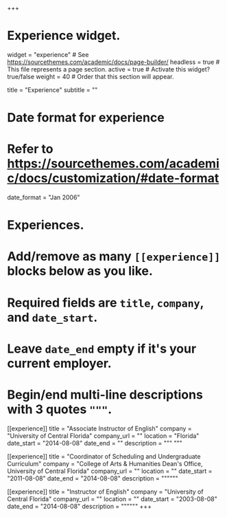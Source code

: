 +++
# Experience widget.
widget = "experience"  # See https://sourcethemes.com/academic/docs/page-builder/
headless = true  # This file represents a page section.
active = true  # Activate this widget? true/false
weight = 40  # Order that this section will appear.

title = "Experience"
subtitle = ""

# Date format for experience
#   Refer to https://sourcethemes.com/academic/docs/customization/#date-format
date_format = "Jan 2006"

# Experiences.
#   Add/remove as many `[[experience]]` blocks below as you like.
#   Required fields are `title`, `company`, and `date_start`.
#   Leave `date_end` empty if it's your current employer.
#   Begin/end multi-line descriptions with 3 quotes `"""`.
[[experience]]
  title = "Associate Instructor of English"
  company = "University of Central Florida"
  company_url = ""
  location = "Florida"
  date_start = "2014-08-08"
  date_end = ""
  description = """
  """

[[experience]]
  title = "Coordinator of Scheduling and Undergraduate Curriculum"
  company = "College of Arts & Humanities Dean's Office, University of Central Florida"
  company_url = ""
  location = ""
  date_start = "2011-08-08"
  date_end = "2014-08-08"
  description = """"""

[[experience]]
  title = "Instructor of English"
  company = "University of Central Florida"
  company_url = ""
  location = ""
  date_start = "2003-08-08"
  date_end = "2014-08-08"
  description = """"""
+++
